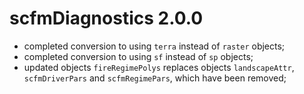 # scfmDiagnostics 2.0.0

- completed conversion to using `terra` instead of `raster` objects;
- completed conversion to using `sf` instead of `sp` objects;
- updated objects `fireRegimePolys` replaces objects `landscapeAttr`, `scfmDriverPars` and `scfmRegimePars`, which have been removed;

